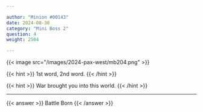 ```yaml
---

author: "Minion #00143"
date: 2024-08-30
category: "Mini Boss 2"
question: 4
weight: 2504

---
```


{{< image src="/images/2024-pax-west/mb204.png" >}}

{{< hint >}} 1st word, 2nd word. {{< /hint >}}

{{< hint >}} War brought you into this world. {{< /hint >}}

---

{{< answer >}} Battle Born {{< /answer >}}


